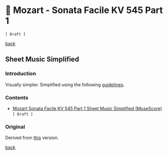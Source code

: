 🎵 Mozart - Sonata Facile KV 545 Part 1
========================================

`[ Draft ]`

[back](../README.md)

Sheet Music Simplified
----------------------

### Introduction

Visually simpler. Simplified using the following [guidelines](https://jjvanzon.github.io/Piano-Playing-Docs/methods/sheet-music-simplification.html).

### Contents

- [Mozart Sonata Facile KV 545 Part 1 Sheet Music Simplified (MuseScore)](mozart-sonata-facile-part-1-sheet-music-simplified.mscx) `[ Draft ]`

### Original

Derived from [this](https://jjvanzon.github.io/Piano-Playing-Docs/mozart-sonata-facile-part-1/sheet-music/README.html) version.

[back](../README.md)
